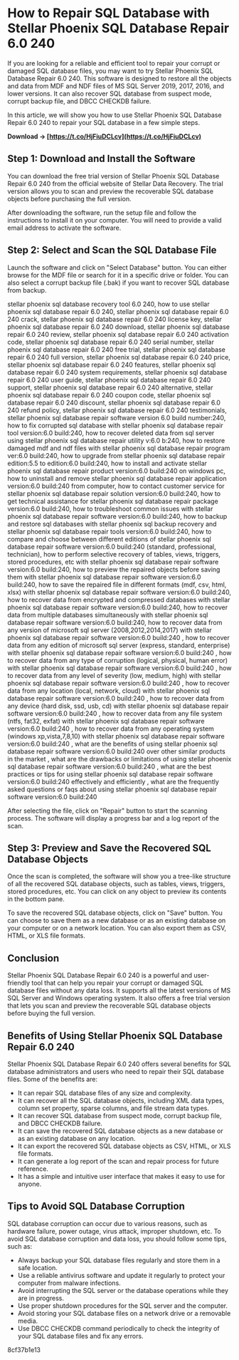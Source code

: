 # How to Repair SQL Database with Stellar Phoenix SQL Database Repair 6.0 240
 
If you are looking for a reliable and efficient tool to repair your corrupt or damaged SQL database files, you may want to try Stellar Phoenix SQL Database Repair 6.0 240. This software is designed to restore all the objects and data from MDF and NDF files of MS SQL Server 2019, 2017, 2016, and lower versions. It can also recover SQL database from suspect mode, corrupt backup file, and DBCC CHECKDB failure.
 
In this article, we will show you how to use Stellar Phoenix SQL Database Repair 6.0 240 to repair your SQL database in a few simple steps.
 
**Download → [https://t.co/HjFiuDCLcv](https://t.co/HjFiuDCLcv)**


 
## Step 1: Download and Install the Software
 
You can download the free trial version of Stellar Phoenix SQL Database Repair 6.0 240 from the official website of Stellar Data Recovery. The trial version allows you to scan and preview the recoverable SQL database objects before purchasing the full version.
 
After downloading the software, run the setup file and follow the instructions to install it on your computer. You will need to provide a valid email address to activate the software.
 
## Step 2: Select and Scan the SQL Database File
 
Launch the software and click on "Select Database" button. You can either browse for the MDF file or search for it in a specific drive or folder. You can also select a corrupt backup file (.bak) if you want to recover SQL database from backup.
 
stellar phoenix sql database recovery tool 6.0 240,  how to use stellar phoenix sql database repair 6.0 240,  stellar phoenix sql database repair 6.0 240 crack,  stellar phoenix sql database repair 6.0 240 license key,  stellar phoenix sql database repair 6.0 240 download,  stellar phoenix sql database repair 6.0 240 review,  stellar phoenix sql database repair 6.0 240 activation code,  stellar phoenix sql database repair 6.0 240 serial number,  stellar phoenix sql database repair 6.0 240 free trial,  stellar phoenix sql database repair 6.0 240 full version,  stellar phoenix sql database repair 6.0 240 price,  stellar phoenix sql database repair 6.0 240 features,  stellar phoenix sql database repair 6.0 240 system requirements,  stellar phoenix sql database repair 6.0 240 user guide,  stellar phoenix sql database repair 6.0 240 support,  stellar phoenix sql database repair 6.0 240 alternative,  stellar phoenix sql database repair 6.0 240 coupon code,  stellar phoenix sql database repair 6.0 240 discount,  stellar phoenix sql database repair 6.0 240 refund policy,  stellar phoenix sql database repair 6.0 240 testimonials,  stellar phoenix sql database repair software version 6.0 build number:240,  how to fix corrupted sql database with stellar phoenix sql database repair tool version:6.0 build:240,  how to recover deleted data from sql server using stellar phoenix sql database repair utility v:6.0 b:240,  how to restore damaged mdf and ndf files with stellar phoenix sql database repair program ver:6.0 build:240,  how to upgrade from stellar phoenix sql database repair edition:5.5 to edition:6.0 build:240,  how to install and activate stellar phoenix sql database repair product version:6.0 build:240 on windows pc,  how to uninstall and remove stellar phoenix sql database repair application version:6.0 build:240 from computer,  how to contact customer service for stellar phoenix sql database repair solution version:6.0 build:240,  how to get technical assistance for stellar phoenix sql database repair package version:6.0 build:240,  how to troubleshoot common issues with stellar phoenix sql database repair software version:6.0 build:240,  how to backup and restore sql databases with stellar phoenix sql backup recovery and stellar phoenix sql database repair tools version:6.0 build:240,  how to compare and choose between different editions of stellar phoenix sql database repair software version:6.0 build:240 (standard, professional, technician),  how to perform selective recovery of tables, views, triggers, stored procedures, etc with stellar phoenix sql database repair software version:6.0 build:240,  how to preview the repaired objects before saving them with stellar phoenix sql database repair software version:6.0 build:240,  how to save the repaired file in different formats (mdf, csv, html, xlsx) with stellar phoenix sql database repair software version:6.0 build:240,  how to recover data from encrypted and compressed databases with stellar phoenix sql database repair software version:6.0 build:240,  how to recover data from multiple databases simultaneously with stellar phoenix sql database repair software version:6.0 build:240,  how to recover data from any version of microsoft sql server (2008,2012,2014,2017) with stellar phoenix sql database repair software version:6.0 build:240 ,  how to recover data from any edition of microsoft sql server (express, standard, enterprise) with stellar phoenix sql database repair software version:6.0 build:240 ,  how to recover data from any type of corruption (logical, physical, human error) with stellar phoenix sql database repair software version:6.0 build:240 ,  how to recover data from any level of severity (low, medium, high) with stellar phoenix sql database repair software version:6.0 build:240 ,  how to recover data from any location (local, network, cloud) with stellar phoenix sql database repair software version:6.0 build:240 ,  how to recover data from any device (hard disk, ssd, usb, cd) with stellar phoenix sql database repair software version:6.0 build:240 ,  how to recover data from any file system (ntfs, fat32, exfat) with stellar phoenix sql database repair software version:6.0 build:240 ,  how to recover data from any operating system (windows xp,vista,7,8,10) with stellar phoenix sql database repair software version:6.0 build:240 ,  what are the benefits of using stellar phoenix sql database repair software version:6.0 build:240 over other similar products in the market ,  what are the drawbacks or limitations of using stellar phoenix sql database repair software version:6.0 build:240 ,  what are the best practices or tips for using stellar phoenix sql database repair software version:6.0 build:240 effectively and efficiently ,  what are the frequently asked questions or faqs about using stellar phoenix sql database repair software version:6.0 build:240
 
After selecting the file, click on "Repair" button to start the scanning process. The software will display a progress bar and a log report of the scan.
 
## Step 3: Preview and Save the Recovered SQL Database Objects
 
Once the scan is completed, the software will show you a tree-like structure of all the recovered SQL database objects, such as tables, views, triggers, stored procedures, etc. You can click on any object to preview its contents in the bottom pane.
 
To save the recovered SQL database objects, click on "Save" button. You can choose to save them as a new database or as an existing database on your computer or on a network location. You can also export them as CSV, HTML, or XLS file formats.
 
## Conclusion
 
Stellar Phoenix SQL Database Repair 6.0 240 is a powerful and user-friendly tool that can help you repair your corrupt or damaged SQL database files without any data loss. It supports all the latest versions of MS SQL Server and Windows operating system. It also offers a free trial version that lets you scan and preview the recoverable SQL database objects before buying the full version.
  
## Benefits of Using Stellar Phoenix SQL Database Repair 6.0 240
 
Stellar Phoenix SQL Database Repair 6.0 240 offers several benefits for SQL database administrators and users who need to repair their SQL database files. Some of the benefits are:
 
- It can repair SQL database files of any size and complexity.
- It can recover all the SQL database objects, including XML data types, column set property, sparse columns, and file stream data types.
- It can recover SQL database from suspect mode, corrupt backup file, and DBCC CHECKDB failure.
- It can save the recovered SQL database objects as a new database or as an existing database on any location.
- It can export the recovered SQL database objects as CSV, HTML, or XLS file formats.
- It can generate a log report of the scan and repair process for future reference.
- It has a simple and intuitive user interface that makes it easy to use for anyone.

## Tips to Avoid SQL Database Corruption
 
SQL database corruption can occur due to various reasons, such as hardware failure, power outage, virus attack, improper shutdown, etc. To avoid SQL database corruption and data loss, you should follow some tips, such as:

- Always backup your SQL database files regularly and store them in a safe location.
- Use a reliable antivirus software and update it regularly to protect your computer from malware infections.
- Avoid interrupting the SQL server or the database operations while they are in progress.
- Use proper shutdown procedures for the SQL server and the computer.
- Avoid storing your SQL database files on a network drive or a removable media.
- Use DBCC CHECKDB command periodically to check the integrity of your SQL database files and fix any errors.

 8cf37b1e13
 
